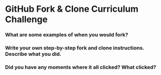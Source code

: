 # GitHub Fork & Clone Curriculum Challenge

<!-- Answer the following questions -->

### What are some examples of when you would fork?



### Write your own step-by-step fork and clone instructions. Describe what you did.



### Did you have any moments where it all clicked? What clicked?




